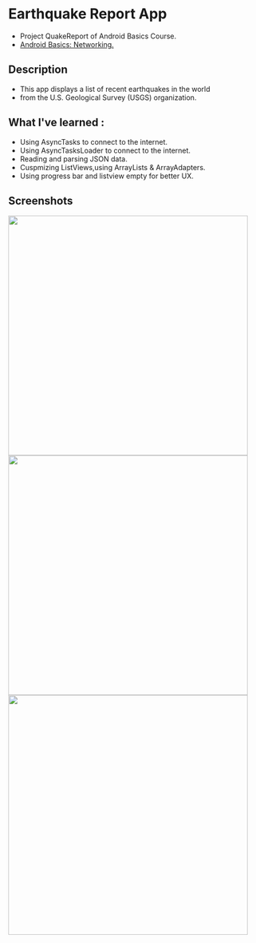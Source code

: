 # Earthquake Report App

+ Project QuakeReport of Android Basics Course.
+ [Android Basics: Networking.](https://classroom.udacity.com/courses/ud843)

## Description 
+ This app displays a list of recent earthquakes in the world
+ from the U.S. Geological Survey (USGS) organization.

## What I've learned :
+ Using AsyncTasks to connect to the internet.
+ Using AsyncTasksLoader to connect to the internet.
+ Reading and parsing JSON data.
+ Cuspmizing ListViews,using ArrayLists & ArrayAdapters.
+ Using progress bar and listview empty for better UX.

## Screenshots 
<img src="https://github.com/mohammed2571994/quake-report-app/blob/master/screenshots/normal.png" width="480" hieght="854">
<img src="https://github.com/mohammed2571994/quake-report-app/blob/master/screenshots/loading.png" width="480" hieght="854">
<img src="https://github.com/mohammed2571994/quake-report-app/blob/master/screenshots/no_internet.png" width="480" hieght="854">

